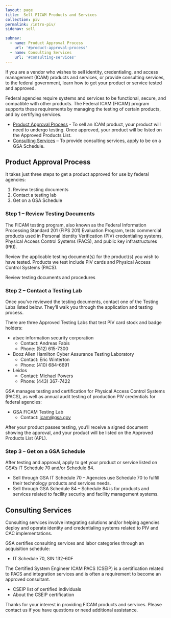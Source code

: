 ```yaml
---
layout: page
title:  Sell FICAM Products and Services
collection: piv
permalink: /intro-piv/
sidenav: sell

subnav:
  - name: Product Approval Process
    url: '#product-approval-process'
  - name: Consulting Services
    url: '#consulting-services'
---
```


If you are a vendor who wishes to sell identity, credentialing, and access management (ICAM) products and services, or provide consulting services, to the federal government, learn how to get your product or service tested and approved.

Federal agencies require systems and services to be functional, secure, and compatible with other products. The Federal ICAM (FICAM) program supports these requirements by managing the testing of certain products, and by certifying services.

- [Product Approval Process](#product-approval-process) - To sell an ICAM product, your product will need to undergo testing.  Once approved, your product will be listed on the Approved Products List.
- [Consulting Services](#consulting-services) – To provide consulting services, apply to be on a GSA Schedule.

## Product Approval Process

It takes just three steps to get a product approved for use by federal agencies:

1. Review testing documents
2. Contact a testing lab
3. Get on a GSA Schedule

### Step 1 – Review Testing Documents

The FICAM testing program, also known as the Federal Information Processing Standard 201 (FIPS 201) Evaluation Program, tests commercial products used in Personal Identity Verification (PIV) credentialing systems, Physical Access Control Systems (PACS), and public key infrastructures (PKI).

Review the applicable testing document(s) for the product(s) you wish to have tested. Products we test include PIV cards and Physical Access Control Systems (PACS).

Review testing documents and procedures

### Step 2 – Contact a Testing Lab

Once you’ve reviewed the testing documents, contact one of the Testing Labs listed below. They’ll walk you through the application and testing process.

There are three Approved Testing Labs that test PIV card stock and badge holders:
- atsec information security corporation
  - Contact: Andreas Fabis
  - Phone: (512) 615-7300
- Booz Allen Hamilton Cyber Assurance Testing Laboratory
  - Contact:  Eric Winterton
  - Phone: (410) 684-6691
- Leidos
  - Contact: Michael Powers
  - Phone: (443) 367-7422

GSA manages testing and certification for Physical Access Control Systems (PACS), as well as annual audit testing of production PIV credentials for federal agencies:

- GSA FICAM Testing Lab
  - Contact: icam@gsa.gov

After your product passes testing, you’ll receive a signed document showing the approval, and your product will be listed on the Approved Products List (APL).

### Step 3 – Get on a GSA Schedule

After testing and approval, apply to get your product or service listed on GSA’s IT Schedule 70 and/or Schedule 84.

- Sell through GSA IT Schedule 70 – Agencies use Schedule 70 to fulfill their technology products and services needs.
- Sell through GSA Schedule 84 – Schedule 84 is for products and services related to facility security and facility management systems.

## Consulting Services

Consulting services involve integrating solutions and/or helping agencies deploy and operate identity and credentialing systems related to PIV and CAC implementations.

GSA certifies consulting services and labor categories through an acquisition schedule:

- IT Schedule 70, SIN 132-60F

The Certified System Engineer ICAM PACS (CSEIP) is a certification related to PACS and integration services and is often a requirement to become an approved consultant.

- CSEIP list of certified individuals
- About the CSEIP certification

Thanks for your interest in providing FICAM products and services. Please contact us if you have questions or need additional assistance.
